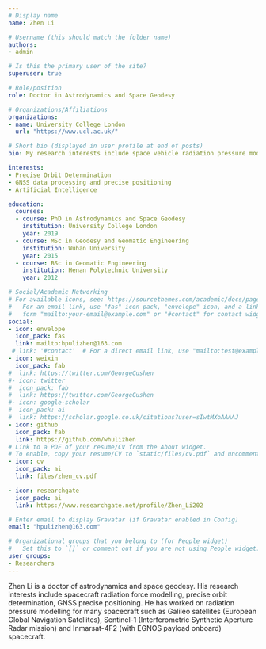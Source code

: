 ```yaml
---
# Display name
name: Zhen Li

# Username (this should match the folder name)
authors:
- admin

# Is this the primary user of the site?
superuser: true

# Role/position
role: Doctor in Astrodynamics and Space Geodesy

# Organizations/Affiliations
organizations:
- name: University College London
  url: "https://www.ucl.ac.uk/"

# Short bio (displayed in user profile at end of posts)
bio: My research interests include space vehicle radiation pressure modelling, presise orbit determination and GNSS precise positioning.

interests:
- Precise Orbit Determination
- GNSS data processing and precise positioning
- Artificial Intelligence

education:
  courses:
  - course: PhD in Astrodynamics and Space Geodesy
    institution: University College London
    year: 2019
  - course: MSc in Geodesy and Geomatic Engineering
    institution: Wuhan University
    year: 2015
  - course: BSc in Geomatic Engineering
    institution: Henan Polytechnic University
    year: 2012

# Social/Academic Networking
# For available icons, see: https://sourcethemes.com/academic/docs/page-builder/#icons
#   For an email link, use "fas" icon pack, "envelope" icon, and a link in the
#   form "mailto:your-email@example.com" or "#contact" for contact widget.
social:
- icon: envelope
  icon_pack: fas
  link: mailto:hpulizhen@163.com
 # link: '#contact'  # For a direct email link, use "mailto:test@example.org".
- icon: weixin
  icon_pack: fab
#  link: https://twitter.com/GeorgeCushen
#- icon: twitter
#  icon_pack: fab
#  link: https://twitter.com/GeorgeCushen
#- icon: google-scholar
#  icon_pack: ai
#  link: https://scholar.google.co.uk/citations?user=sIwtMXoAAAAJ
- icon: github
  icon_pack: fab
  link: https://github.com/whulizhen
# Link to a PDF of your resume/CV from the About widget.
# To enable, copy your resume/CV to `static/files/cv.pdf` and uncomment the lines below.
- icon: cv
  icon_pack: ai
  link: files/zhen_cv.pdf

- icon: researchgate
  icon_pack: ai
  link: https://www.researchgate.net/profile/Zhen_Li202

# Enter email to display Gravatar (if Gravatar enabled in Config)
email: "hpulizhen@163.com"

# Organizational groups that you belong to (for People widget)
#   Set this to `[]` or comment out if you are not using People widget.
user_groups:
- Researchers
---
```

Zhen Li is a doctor of astrodynamics and space geodesy. His research interests include spacecraft radiation force modelling, precise orbit determination, GNSS precise positioning. He has worked on radiation pressure modelling for many spacecraft such as Galileo satellites (European Global Navigation Satellites), Sentinel-1 (Interferometric Synthetic Aperture Radar mission) and Inmarsat-4F2 (with EGNOS payload onboard) spacecraft.

